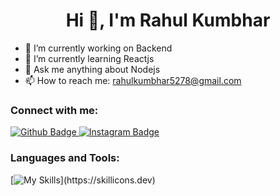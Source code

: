

  <h1 align="center">Hi 👋, I'm Rahul Kumbhar</h1>

- 🔭 I’m currently working on Backend
- 🌱 I’m currently learning Reactjs
- 💬 Ask me anything about Nodejs 
- 📫 How to reach me: rahulkumbhar5278@gmail.com

</div>
  
  ### Connect with me:
<div id="badges">
  <a href="https://github.com/rahul-kumbhar0">
    <img src="https://img.shields.io/badge/Github-white?style=for-the-badge&logo=Github&logoColor=black" alt="Github Badge"/>
  </a>
   <a href="https://www.instagram.com/_rahul_14.08">
    <img src="https://img.shields.io/badge/Instagram-purple?style=for-the-badge&logo=instagram&logoColor=white" alt="Instagram Badge"/>
  </a>
   
### Languages and Tools:
[![My Skills](https://skillicons.dev/icons?i=,html,css,javascript,java,python,redux,expressjs,firebase,github,git,postman,react,Mongodb,nodejs,)](https://skillicons.dev)

